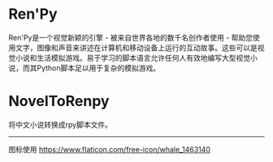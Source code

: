 # Ren'Py
Ren'Py是一个视觉新颖的引擎 - 被来自世界各地的数千名创作者使用 - 帮助您使用文字，图像和声音来讲述在计算机和移动设备上运行的互动故事。这些可以是视觉小说和生活模拟游戏。易于学习的脚本语言允许任何人有效地编写大型视觉小说，而其Python脚本足以用于复杂的模拟游戏。

# NovelToRenpy
将中文小说转换成rpy脚本文件。

---------------------------
图标使用
https://www.flaticon.com/free-icon/whale_1463140
